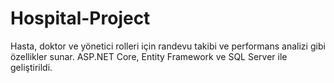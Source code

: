 # Hospital-Project
  Hasta, doktor ve yönetici rolleri için randevu takibi ve performans analizi gibi özellikler sunar. ASP.NET Core, Entity Framework ve SQL Server ile geliştirildi.
